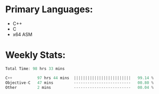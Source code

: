 # Primary Languages:
- C++
- C
- x64 ASM

# Weekly Stats:
<!--START_SECTION:waka-->

```C++
Total Time: 98 hrs 33 mins

C++           97 hrs 44 mins  |||||||||||||||||||||||||   99.14 %
Objective-C   47 mins         -------------------------   00.80 %
Other         2 mins          -------------------------   00.04 %
```

<!--END_SECTION:waka-->


